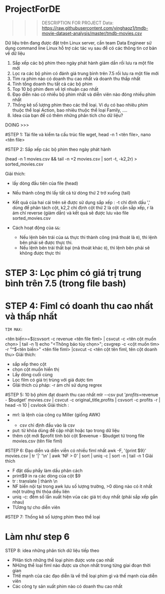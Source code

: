 # ProjectForDE
>>>DESCRIPTION FOR PROJECT
Data: https://raw.githubusercontent.com/yinghaoz1/tmdb-movie-dataset-analysis/master/tmdb-movies.csv

Dữ liệu trên đang được đặt trên Linux server, cần team Data Engineer sử dụng command line Linux hỗ trợ các tác vụ sau để có các thông tin cơ bản về dữ liệu

1. Sắp xếp các bộ phim theo ngày phát hành giảm dần rồi lưu ra một file mới
2. Lọc ra các bộ phim có đánh giá trung bình trên 7.5 rồi lưu ra một file mới
3. Tìm ra phim nào có doanh thu cao nhất và doanh thu thấp nhất
4. Tính tổng doanh thu tất cả các bộ phim
5. Top 10 bộ phim đem về lợi nhuận cao nhất
6. Đạo diễn nào có nhiều bộ phim nhất và diễn viên nào đóng nhiều phim nhất
7. Thống kê số lượng phim theo các thể loại. Ví dụ có bao nhiêu phim thuộc thể loại Action, bao nhiêu thuộc thể loại Family, ….
8. Idea của bạn để có thêm những phân tích cho dữ liệu?

DOING >>>

#STEP 1: Tải file và kiểm ta cấu trúc file
wget, head -n 1 <tên file>, nano <tên file>

#STEP 2: Sắp xếp các bộ phim theo ngày phát hành
 
(head -n 1 movies.csv && tail -n +2 movies.csv | sort -t, -k2,2r) > sorted_movies.csv

Giải thích:
 - lấy dòng đầu tiên của file (head)
 - Nếu thành công thì lấy tất cả từ dòng thứ 2 trở xuống (tail)
 - Kết quả của hai cái trên sẽ được sử dụng sắp xếp : -t chỉ định dấu ',' dùng để phân tách cột, k2,2 chỉ định cột thử 2 là cột cần sắp xếp, r là ám chỉ reverse (giảm dần) và kết quả sẽ được lưu vào file sorted_movies.csv
 - Cách hoạt động của `&&`:

	- Nếu lệnh bên trái của `&&` thực thi thành công (mã thoát là `0`), thì lệnh bên phải sẽ được thực thi.
	- Nếu lệnh bên trái thất bại (mã thoát khác `0`), thì lệnh bên phải sẽ không được thực thi

# STEP 3: Lọc phim có giá trị trung bình trên 7.5 (trong file bash)

# STEP 4: Fiml có doanh thu cao nhất và thấp nhất
   	TÌM MAX: 
 <tên biến>=$(csvsort -c revenue <tên file fiml> | csvcut -c <tên cột muốn chọn> | tail -n 1)
 echo "<Thông báo tùy chọn>"; csvgrep -c <cột muốn tìm> -r "^$<tên biến>" <tên file fiml> |csvcut -c <tên cột tên fiml, tên cột doanh thu>
Giải thích:
  - sắp xếp theo cột
  - chọn cột muốn hiển thị 
  - Lấy dòng cuối cùng
  - Lọc film có giá trị trùng với giá được tìm
  - GIải thích cú pháp: -r ám chỉ sử dụng regrex

#STEP 5:  10 bộ phim đạt doanh thu cao nhất
  mlr --csv put '$profits=$revenue - $budget' movies.csv | csvcut -c original_title,profits | csvsort -c profits -r | head -n 10 | csvlook 
Giải thích :
  - mrl: là lệnh của công cụ Miller (giống AWK)
  - - csv chỉ định đầu vào là csv
  - put: từ khóa dùng để cập nhật hoặc tạo trong dữ liệu
  -  thêm cột mới $profit tính bỏi cột $revenue - $budget từ trong file movies.csv (tên file fiml)

#STEP 6: Đạo diễn và diễn viễn có nhiều fiml nhất
 awk -F, '{print $9}' movies.csv | tr '|' '\n' | awk 'NF > 0' | sort | uniq -c | sort -n | tail -n 1
Giải thích 
   - F đặt dấu phẩy làm dấu phân cách
   - print$9 in ra các dòng của cột $9
   - tr : translate | thành \n
   - NF biến nội tại trong awk lưu số lượng trường, >0 dòng nào có ít nhất một trường thì thỏa diều liên
   - uniq -c: đếm số lần xuất hiện vủa các giá trị duy nhất (phải sắp xếp gần nhau)
   - TƯơng tự cho diễn viên

#STEP 7: Thống kê số lượng phim theo thể loại
#    Làm như step 6

STEP 8: idea những phân tích dữ liệu tiếp theo 
   - PHân tích những thể loại phim  được vote cao nhất
   - NHững thể loại  fiml nào được ưa chọn nhất trong từng giai đoạn thời gian
   - THế mạnh của các đạo diễn là về thể loại phim gì và thế mạnh của diễn viên 
   - Các công ty sản xuất phim nào  có doanh thu cao nhất 
